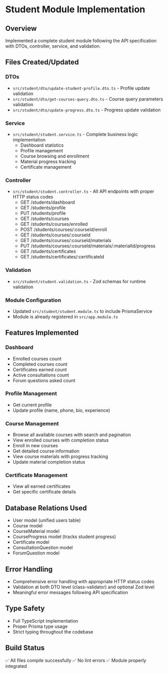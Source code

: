 # Student Module Implementation

## Overview
Implemented a complete student module following the API specification with DTOs, controller, service, and validation.

## Files Created/Updated

### DTOs
- `src/student/dto/update-student-profile.dto.ts` - Profile update validation
- `src/student/dto/get-courses-query.dto.ts` - Course query parameters validation  
- `src/student/dto/update-progress.dto.ts` - Progress update validation

### Service
- `src/student/student.service.ts` - Complete business logic implementation
  - Dashboard statistics
  - Profile management
  - Course browsing and enrollment
  - Material progress tracking
  - Certificate management

### Controller
- `src/student/student.controller.ts` - All API endpoints with proper HTTP status codes
  - GET /students/dashboard
  - GET /students/profile
  - PUT /students/profile
  - GET /students/courses
  - GET /students/courses/enrolled
  - POST /students/courses/:courseId/enroll
  - GET /students/courses/:courseId
  - GET /students/courses/:courseId/materials
  - PUT /students/courses/:courseId/materials/:materialId/progress
  - GET /students/certificates
  - GET /students/certificates/:certificateId

### Validation
- `src/student/student.validation.ts` - Zod schemas for runtime validation

### Module Configuration
- Updated `src/student/student.module.ts` to include PrismaService
- Module is already registered in `src/app.module.ts`

## Features Implemented

### Dashboard
- Enrolled courses count
- Completed courses count
- Certificates earned count
- Active consultations count
- Forum questions asked count

### Profile Management
- Get current profile
- Update profile (name, phone, bio, experience)

### Course Management
- Browse all available courses with search and pagination
- View enrolled courses with completion status
- Enroll in new courses
- Get detailed course information
- View course materials with progress tracking
- Update material completion status

### Certificate Management
- View all earned certificates
- Get specific certificate details

## Database Relations Used
- User model (unified users table)
- Course model
- CourseMaterial model
- CourseProgress model (tracks student progress)
- Certificate model
- ConsultationQuestion model
- ForumQuestion model

## Error Handling
- Comprehensive error handling with appropriate HTTP status codes
- Validation at both DTO level (class-validator) and optional Zod level
- Meaningful error messages following API specification

## Type Safety
- Full TypeScript implementation
- Proper Prisma type usage
- Strict typing throughout the codebase

## Build Status
✅ All files compile successfully
✅ No lint errors
✅ Module properly integrated